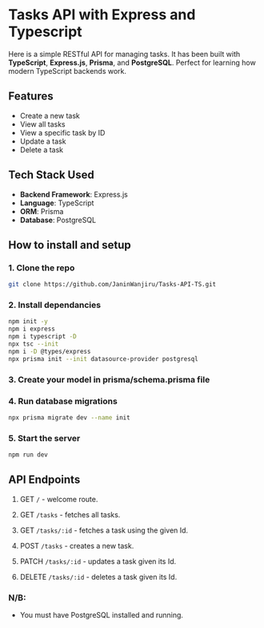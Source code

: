 # Tasks API with Express and Typescript

Here is a simple RESTful API for managing tasks. It has been built with **TypeScript**, **Express.js**, **Prisma**, and **PostgreSQL**. Perfect for learning how modern TypeScript backends work.

## Features

- Create a new task
- View all tasks
- View a specific task by ID
- Update a task
- Delete a task

## Tech Stack Used

- **Backend Framework**: Express.js
- **Language**: TypeScript
- **ORM**: Prisma
- **Database**: PostgreSQL

## How to install and setup

### 1. Clone the repo

```bash
git clone https://github.com/JaninWanjiru/Tasks-API-TS.git
```

### 2. Install dependancies

```bash
npm init -y
npm i express
npm i typescript -D
npx tsc --init
npm i -D @types/express
npx prisma init --init datasource-provider postgresql
```

### 3. Create your model in prisma/schema.prisma file

### 4. Run database migrations

```bash
npx prisma migrate dev --name init
```

### 5. Start the server

```bash
npm run dev
```

## API Endpoints

1. GET `/` - welcome route.

2. GET `/tasks` - fetches all tasks.

3. GET `/tasks/:id` - fetches a task using the given Id.

4. POST `/tasks` - creates a new task.

5. PATCH `/tasks/:id` - updates a task given its Id.

6. DELETE `/tasks/:id` - deletes a task given its Id.

### N/B:

- You must have PostgreSQL installed and running.
